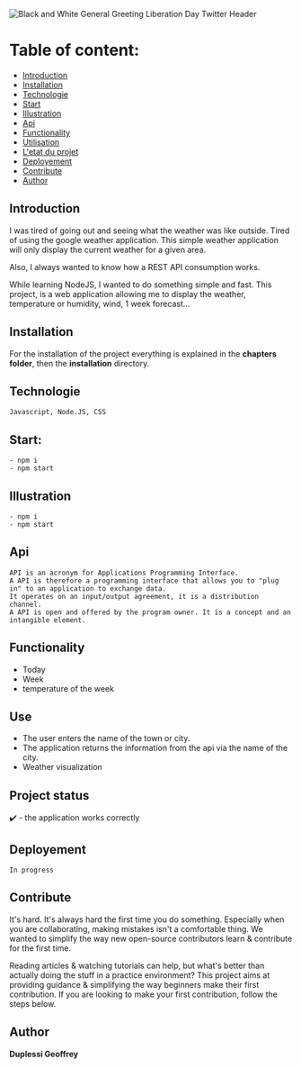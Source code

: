 ![Black and White General Greeting Liberation Day Twitter Header](https://user-images.githubusercontent.com/38507456/86512535-65c7e580-be03-11ea-8833-eabacd5c92c3.png)

# Table of content: 
   * [Introduction](#Introduction)
   * [Installation](#Installation)
   * [Technologie](#Technologie)
   * [Start](#Start)
   * [Illustration](#Illustration)
   * [Api](#Api)
   * [Functionality](#Functionality)
   * [Utilisation](#Utilisation)
   * [L'etat du projet](#Etat-du-projet)
   * [Deployement](#Deployement)
   * [Contribute](#Contribute)
   * [Author](#Author)



## Introduction
I was tired of going out and seeing what the weather was like outside. Tired of using the google weather application.
This simple weather application will only display the current weather for a given area. 

Also, I always wanted to know how a REST API consumption works.

While learning NodeJS, I wanted to do something simple and fast. This project, is a web application allowing me to display the weather, temperature or humidity, wind, 1 week forecast...

## Installation
For the installation of the project everything is explained in the **chapters folder**, then the **installation** directory. 

## Technologie
```
Javascript, Node.JS, CSS
```
## Start:
```
- npm i
- npm start
```
## Illustration
```
- npm i
- npm start
```
## Api
```
API is an acronym for Applications Programming Interface. 
A API is therefore a programming interface that allows you to "plug in" to an application to exchange data.
It operates on an input/output agreement, it is a distribution channel. 
A API is open and offered by the program owner. It is a concept and an intangible element.
```
## Functionality
- Today
- Week 
- temperature of the week

## Use
- The user enters the name of the town or city. 
- The application returns the information from the api via the name of the city.
- Weather visualization

## Project status
✔️ - the application works correctly
## Deployement 
```
In progress
```
## Contribute
It's hard. It's always hard the first time you do something. Especially when you are collaborating, making mistakes isn't a comfortable thing. We wanted to simplify the way new open-source contributors learn & contribute for the first time.

Reading articles & watching tutorials can help, but what's better than actually doing the stuff in a practice environment? This project aims at providing guidance & simplifying the way beginners make their first contribution. If you are looking to make your first contribution, follow the steps below.


## Author
**Duplessi Geoffrey** 







 
